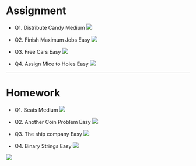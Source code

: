 # Assignment

 
- Q1. Distribute Candy Medium [![](https://img.shields.io/badge/-MEDIUM-yellow)]()

- Q2. Finish Maximum Jobs Easy [![](https://img.shields.io/badge/-EASY-green)]()

- Q3. Free Cars Easy [![](https://img.shields.io/badge/-EASY-green)]()

- Q4. Assign Mice to Holes Easy [![](https://img.shields.io/badge/-EASY-green)]()


*** 

# Homework
 

- Q1. Seats Medium [![](https://img.shields.io/badge/-MEDIUM-yellow)]()

- Q2. Another Coin Problem Easy [![](https://img.shields.io/badge/-EASY-green)]()

- Q3. The ship company Easy [![](https://img.shields.io/badge/-EASY-green)]()
 
- Q4. Binary Strings Easy [![](https://img.shields.io/badge/-EASY-green)]()

[![](https://img.shields.io/badge/github-blue?style=for-the-badge)](https://github.com/pashmash372)

